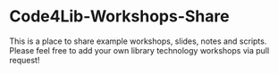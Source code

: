 # Code4Lib-Workshops-Share
This is a place to share example workshops, slides, notes and scripts. Please feel free to add your own library technology workshops via pull request!
